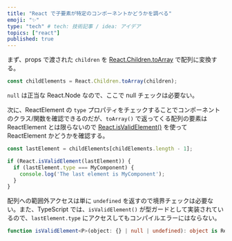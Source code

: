 ```yaml
---
title: "React で子要素が特定のコンポーネントかどうかを調べる"
emoji: "✨"
type: "tech" # tech: 技術記事 / idea: アイデア
topics: ["react"]
published: true
---
```


まず、props で渡された `children` を [React.Children.toArray](https://ja.reactjs.org/docs/react-api.html#reactchildrentoarray) で配列に変換する。

```js
const childElements = React.Children.toArray(children);
```

`null` は正当な React.Node なので、ここで null チェックは必要ない。

次に、ReactElement の `type` プロパティをチェックすることでコンポーネントのクラス/関数を確認できるのだが、`toArray()` で返ってくる配列の要素は ReactElement とは限らないので [React.isValidElement()](https://ja.reactjs.org/docs/react-api.html#isvalidelement) を使って ReactElement かどうかを確認する。

```js
const lastElement = childElements[childElements.length - 1];

if (React.isValidElement(lastElement)) {
  if (lastElement.type === MyComponent) {
    console.log('The last element is MyComponent');
  }
}
```

配列への範囲外アクセスは単に `undefined` を返すので境界チェックは必要ない。また、TypeScript では、`isValidElement()` が型ガードとして実装されているので、`lastElement.type` にアクセスしてもコンパイルエラーにはならない。

```typescript
function isValidElement<P>(object: {} | null | undefined): object is ReactElement<P>;
```

